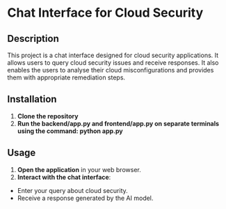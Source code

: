 # Chat Interface for Cloud Security
## Description
This project is a chat interface designed for cloud security applications. It allows users to query cloud security issues and receive responses. It also enables the users to analyse their cloud misconfigurations and provides them with appropriate remediation steps.
## Installation
1. **Clone the repository**
2. **Run the backend/app.py and frontend/app.py on separate terminals using the command: python app.py**
## Usage
1. **Open the application** in your web browser.
2. **Interact with the chat interface**:
- Enter your query about cloud security.
- Receive a response generated by the AI model.


